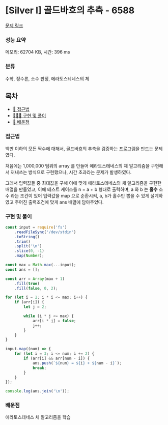 # [Silver I] 골드바흐의 추측 - 6588

[문제 링크](https://www.acmicpc.net/problem/6588)

### 성능 요약

메모리: 62704 KB, 시간: 396 ms

### 분류

수학, 정수론, 소수 판정, 에라토스테네스의 체

## 목차

-   [🤔 접근법](#접근법)
-   [👨🏻‍💻 구현 및 풀이](#구현-및-풀이)
-   [🫢 배운점](#배운점)

### 접근법

백만 이하의 모든 짝수에 대해서, 골드바흐의 추축을 검증하는 프로그램을 만드는 문제였다.

처음에는 1,000,000 범위의 array 를 만들어 에라토스테네스의 체 알고리즘을 구현해서 꺼내쓰는 방식으로 구현했으나, 시간 초과라는 문제가 발생하였다.

그래서 입력값들 중 최대값을 구해 이에 맞게 에라토스테네스의 체 알고리즘을 구현한 배열을 만들었고, 이에 테스트 케이스를 n = a + b 형태로 출력하며, a 와 b 는 **홀수** 소수 라는 조건이 있어 입력값을 map 으로 순환시켜, a, b가 홀수만 뽑을 수 있게 설계하였고 주어진 출력조건에 맞게 ans 배열에 담아주었다.

### 구현 및 풀이

```javascript
const input = require('fs')
    .readFileSync('/dev/stdin')
    .toString()
    .trim()
    .split('\n')
    .slice(0, -1)
    .map(Number);

const max = Math.max(...input);
const ans = [];

const arr = Array(max + 1)
    .fill(true)
    .fill(false, 0, 2);

for (let i = 2; i * i <= max; i++) {
    if (arr[i]) {
        let j = 2;

        while (i * j <= max) {
            arr[i * j] = false;
            j++;
        }
    }
}

input.map((num) => {
    for (let i = 3; i <= num; i += 2) {
        if (arr[i] && arr[num - i]) {
            ans.push(`${num} = ${i} + ${num - i}`);
            break;
        }
    }
});

console.log(ans.join('\n'));
```

### 배운점

에라토스테네스 체 알고리즘을 학습

